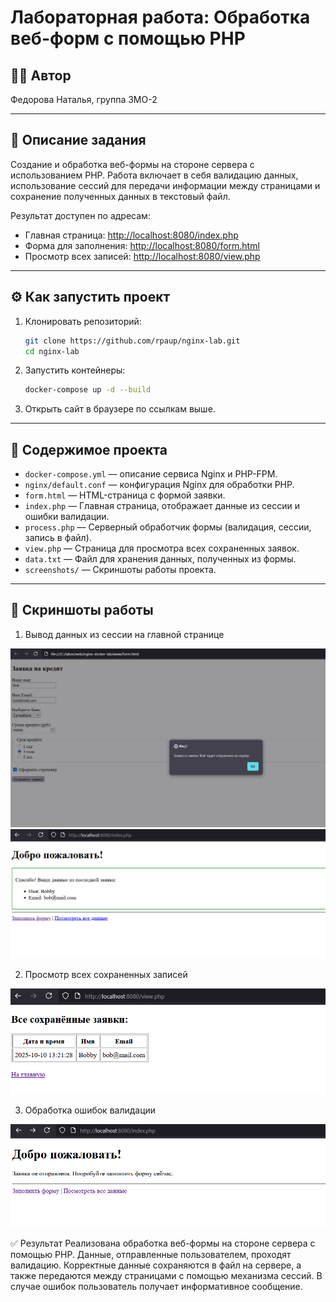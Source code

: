 # Лабораторная работа: Обработка веб-форм с помощью PHP

## 👩‍💻 Автор
Федорова Наталья, группа 3МО-2

---

## 📌 Описание задания
Создание и обработка веб-формы на стороне сервера с использованием PHP. Работа включает в себя валидацию данных, использование сессий для передачи информации между страницами и сохранение полученных данных в текстовый файл.
  
Результат доступен по адресам:
- Главная страница: [http://localhost:8080/index.php](http://localhost:8080/index.php)
- Форма для заполнения: [http://localhost:8080/form.html](http://localhost:8080/form.html)
- Просмотр всех записей: [http://localhost:8080/view.php](http://localhost:8080/view.php)

---

## ⚙️ Как запустить проект

1.  Клонировать репозиторий:
    ```bash
    git clone https://github.com/rpaup/nginx-lab.git
    cd nginx-lab
    ```
2.  Запустить контейнеры:
    ```bash
    docker-compose up -d --build
    ```
3.  Открыть сайт в браузере по ссылкам выше.

---

## 📂 Содержимое проекта

*   `docker-compose.yml` — описание сервиса Nginx и PHP-FPM.
*   `nginx/default.conf` — конфигурация Nginx для обработки PHP.
*   `form.html` — HTML-страница с формой заявки.
*   `index.php` — Главная страница, отображает данные из сессии и ошибки валидации.
*   `process.php` — Серверный обработчик формы (валидация, сессии, запись в файл).
*   `view.php` — Страница для просмотра всех сохраненных заявок.
*   `data.txt` — Файл для хранения данных, полученных из формы.
*   `screenshots/` — Скриншоты работы проекта.

---

## 📸 Скриншоты работы

1. Вывод данных из сессии на главной странице

![Отправка формы](screenshots/10.png)
![После успешной отправки информация появляется на `index.php`](screenshots/11.png)

2. Просмотр всех сохраненных записей

![Страница `view.php` читает данные из `data.txt` и выводит их в виде таблицы.](screenshots/12.png)

3. Обработка ошибок валидации

![Не отправленная заявка](screenshots/13.png)

✅ Результат
Реализована обработка веб-формы на стороне сервера с помощью PHP. Данные, отправленные пользователем, проходят валидацию. Корректные данные сохраняются в файл на сервере, а также передаются между страницами с помощью механизма сессий. В случае ошибок пользователь получает информативное сообщение.